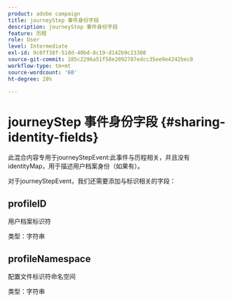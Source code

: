 ```yaml
---
product: adobe campaign
title: journeyStep 事件身份字段
description: journeyStep 事件身份字段
feature: 历程
role: User
level: Intermediate
exl-id: 9c0ff38f-51dd-40bd-8c19-d142b9c23308
source-git-commit: 185c2296a51f58e2092787edcc35ee9e4242bec8
workflow-type: tm+mt
source-wordcount: '60'
ht-degree: 28%

---
```


# journeyStep 事件身份字段 {#sharing-identity-fields}

此混合内容专用于journeyStepEvent:此事件与历程相关，并且没有identityMap，用于描述用户档案身份（如果有）。

对于journeyStepEvent，我们还需要添加与标识相关的字段：

## profileID

用户档案标识符

类型：字符串

## profileNamespace

配置文件标识符命名空间

类型：字符串

